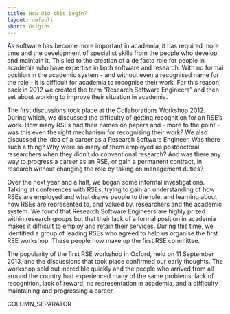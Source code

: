 ```yaml
---
title: How did this begin?
layout: default
short: Origins
---
```


As software has become more important in academia, it has required more time and the
development of specialist skills from the people who develop and maintain it.
This led to the creation of a de facto role for people in academia who have expertise in both
software and research. With no formal position in the academic system - and without even a
recognised name for the role - it is difficult for academia to recognise their work.
For this reason, back in 2012 we created the term “Research Software Engineers” and then set about
working to improve their situation in academia.

The first discussions took place at the Collaborations Workshop 2012. 
During which, we discussed the difficulty of getting recognition for an RSE’s work. 
How many RSEs had their names on papers and - more to the point - was this even the right mechanism
for recognising their work? We also discussed the idea of a career as a Research Software Engineer. 
Was there such a thing? Why were so many of them employed as postdoctoral researchers when they didn’t do
conventional research? And was there any way to progress a career as an RSE, or gain a permanent contract,
in research without changing the role by taking on management duties?

Over the next year and a half, we began some informal investigations. Talking at conferences with RSEs,
trying to gain an understanding of how RSEs are employed and what draws people to the role, and
learning about how RSEs are represented to, and valued by, researchers and the academic system.
We found that Research Software Engineers are highly prized within research groups but that their
lack of a formal position in academia makes it difficult to employ and retain their services.
During this time, we identified a group of leading RSEs who agreed to help us organise the first RSE workshop.
These people now make up the first RSE committee.

The popularity of the first RSE workshop in Oxford, held on 11 September 2013, and the discussions that
took place confirmed our early thoughts. The workshop sold out incredible quickly and the people who arrived
from all around the country had experienced many of the same problems: lack of recognition, lack of reward,
no representation in academia, and a difficulty maintaining and progressing a career.

COLUMN_SEPARATOR
